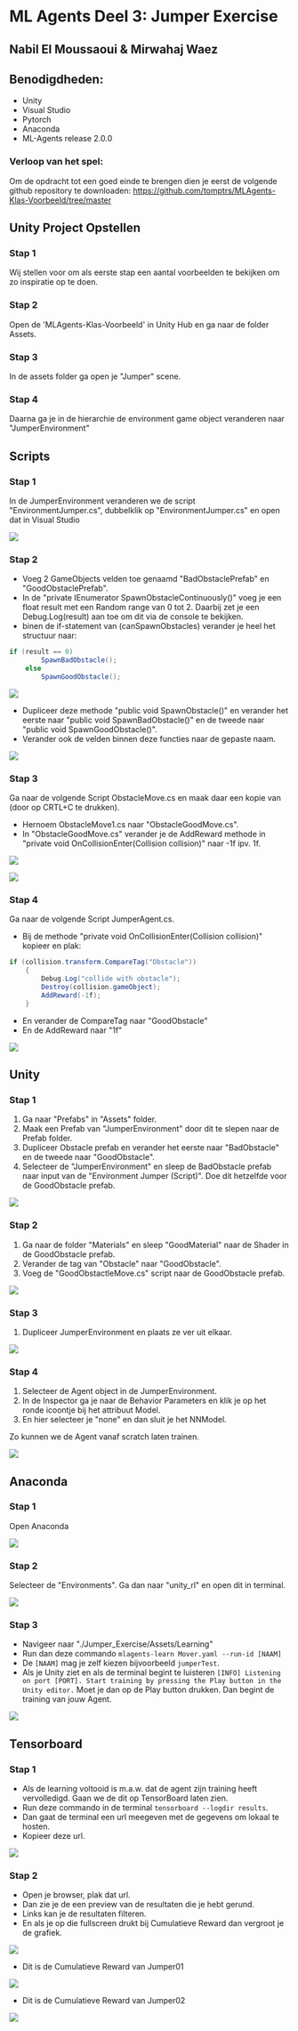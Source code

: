 # ML Agents Deel 3: Jumper Exercise

## Nabil El Moussaoui & Mirwahaj Waez


## Benodigdheden:
-   Unity
-   Visual Studio
-   Pytorch
-   Anaconda
-   ML-Agents release 2.0.0

### Verloop van het spel:

Om de opdracht tot een goed einde te brengen dien je eerst de volgende github repository te downloaden: 
https://github.com/tomptrs/MLAgents-Klas-Voorbeeld/tree/master

## Unity Project Opstellen

### Stap 1

Wij stellen voor om als eerste stap een aantal voorbeelden te bekijken om zo inspiratie op te doen.

### Stap 2

Open de 'MLAgents-Klas-Voorbeeld' in Unity Hub en ga naar de folder Assets.

### Stap 3

In de assets folder ga open je "Jumper" scene.

### Stap 4

Daarna ga je in de hierarchie de environment game object veranderen naar "JumperEnvironment"

## Scripts

### Stap 1
In de JumperEnvironment veranderen we de script "EnvironmentJumper.cs", dubbelklik op "EnvironmentJumper.cs" en open dat in Visual Studio

![](Screenshots/DubbelklikEnvironmentJumperCs.png)

### Stap 2
- Voeg 2 GameObjects velden toe genaamd "BadObstaclePrefab" en "GoodObstaclePrefab".
- In de "private IEnumerator SpawnObstacleContinuously()" voeg je een float result met een Random range van 0 tot 2. Daarbij zet je een Debug.Log(result) aan toe om dit via de console te bekijken.
- binen de if-statement van (canSpawnObstacles) verander je heel het structuur naar:
```csharp
if (result == 0)
        SpawnBadObstacle();
    else
        SpawnGoodObstacle();
```
![](Screenshots/EnvironmentJumper01.png)

- Dupliceer deze methode "public void SpawnObstacle()" en verander het eerste naar "public void SpawnBadObstacle()" en de tweede naar "public void SpawnGoodObstacle()".
- Verander ook de velden binnen deze functies naar de gepaste naam.

![](Screenshots/EnvironmentJumper02.png)

### Stap 3
Ga naar de volgende Script ObstacleMove.cs en maak daar een kopie van (door op CRTL+C te drukken).
- Hernoem ObstacleMove1.cs naar "ObstacleGoodMove.cs".
- In "ObstacleGoodMove.cs" verander je de AddReward methode in "private void OnCollisionEnter(Collision collision)" naar -1f ipv. 1f.

![](Screenshots/ObstacleMove.png)

![](Screenshots/ObstacleGoodMove.png)

### Stap 4
Ga naar de volgende Script JumperAgent.cs.
- Bij de methode "private void OnCollisionEnter(Collision collision)" kopieer en plak:
```csharp
if (collision.transform.CompareTag("Obstacle"))
    {
        Debug.Log("collide with obstacle");
        Destroy(collision.gameObject);
        AddReward(-1f);           
    }
```
- En verander de CompareTag naar "GoodObstacle"
- En de AddReward naar "1f"

![](Screenshots/JumperAgent.png)

## Unity

### Stap 1
1. Ga naar "Prefabs" in "Assets" folder.
2. Maak een Prefab van "JumperEnvironment" door dit te slepen naar de Prefab folder.
3. Dupliceer Obstacle prefab en verander het eerste naar "BadObstacle" en de tweede naar "GoodObstacle".
4. Selecteer de "JumperEnvironment" en sleep de BadObstacle prefab naar input van de "Environment Jumper (Script)". Doe dit hetzelfde voor de GoodObstacle prefab.

![](Screenshots/UnityObstaclePrefab.png)

### Stap 2
1. Ga naar de folder "Materials" en sleep "GoodMaterial" naar de Shader in de GoodObstacle prefab.
2. Verander de tag van "Obstacle" naar "GoodObstacle".
3. Voeg de "GoodObstactleMove.cs" script naar de GoodObstacle prefab.

![](Screenshots/UnityGoodObstacleInspector.png)

### Stap 3
1. Dupliceer JumperEnvironment en plaats ze ver uit elkaar.

![](Screenshots/DupliceerJumperEnvironment.png)

### Stap 4
1. Selecteer de Agent object in de JumperEnvironment.
2. In de Inspector ga je naar de Behavior Parameters en klik je op het ronde icoontje bij het attribuut Model.
3. En hier selecteer je "none" en dan sluit je het NNModel.

Zo kunnen we de Agent vanaf scratch laten trainen.

![](Screenshots/UnityNeuralNetworkSetup.png)

## Anaconda

### Stap 1
Open Anaconda

![](Screenshots/OpenAnaconda.png)

### Stap 2
Selecteer de "Environments". Ga dan naar "unity_rl" en open dit in terminal.

![](Screenshots/AnacondaOpenTerminal.png)

### Stap 3
- Navigeer naar "./Jumper_Exercise/Assets/Learning"
- Run dan deze commando `mlagents-learn Mover.yaml --run-id [NAAM]`
- De `[NAAM]` mag je zelf kiezen bijvoorbeeld `jumperTest`.
- Als je Unity ziet en als de terminal begint te luisteren `[INFO] Listening on port [PORT]. Start training by pressing the Play button in the Unity editor.` Moet je dan op de Play button drukken. Dan begint de training van jouw Agent.

![](Screenshots/AnacondaRunningJumperTest.png)

## Tensorboard

### Stap 1
- Als de learning voltooid is m.a.w. dat de agent zijn training heeft vervolledigd. Gaan we de dit op TensorBoard laten zien.
- Run deze commando in de terminal `tensorboard --logdir results`.
- Dan gaat de terminal een url meegeven met de gegevens om lokaal te hosten.
- Kopieer deze url.

![](Screenshots/TensorBoardCommand.png)

### Stap 2
- Open je browser, plak dat url.
- Dan zie je de een preview van de resultaten die je hebt gerund.
- Links kan je de resultaten filteren.
- En als je op die fullscreen drukt bij Cumulatieve Reward dan vergroot je de grafiek.

![](Screenshots/TensorBoardPreview.png)

- Dit is de Cumulatieve Reward van Jumper01

![](Screenshots/TensorBoardPreviewJumper01.png)

- Dit is de Cumulatieve Reward van Jumper02

![](Screenshots/TensorBoardPreviewJumper02.png)




